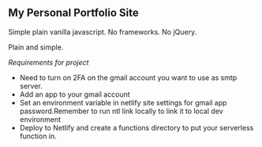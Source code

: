 ## My Personal Portfolio Site

Simple plain vanilla javascript. No frameworks. No jQuery.

Plain and simple.

_Requirements for project_

<ul>  
<li>
    Need to turn on 2FA on the gmail account you want to use as smtp server. 
</li>
<li>Add an app to your gmail account</li>
<li>Set an environment variable in netlify site settings for gmail app password.Remember to run ntl link locally to link it to local dev environment</li>
<li>Deploy to Netlify and create a functions directory to put your serverless function in.</li>
</ul>
